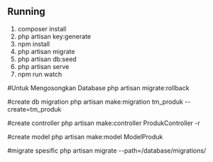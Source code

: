 ## Running
1. composer install 
2. php artisan key:generate
3. npm install
4. php artisan migrate
5. php artisan db:seed
6. php artisan serve
7. npm run watch



#Untuk Mengosongkan Database
php artisan migrate:rollback 


#create db migration
php artisan make:migration tm_produk --create=tm_produk

#create controller
php artisan make:controller ProdukController -r

#create model
php artisan make:model ModelProduk

#migrate spesific
php artisan migrate --path=/database/migrations/
